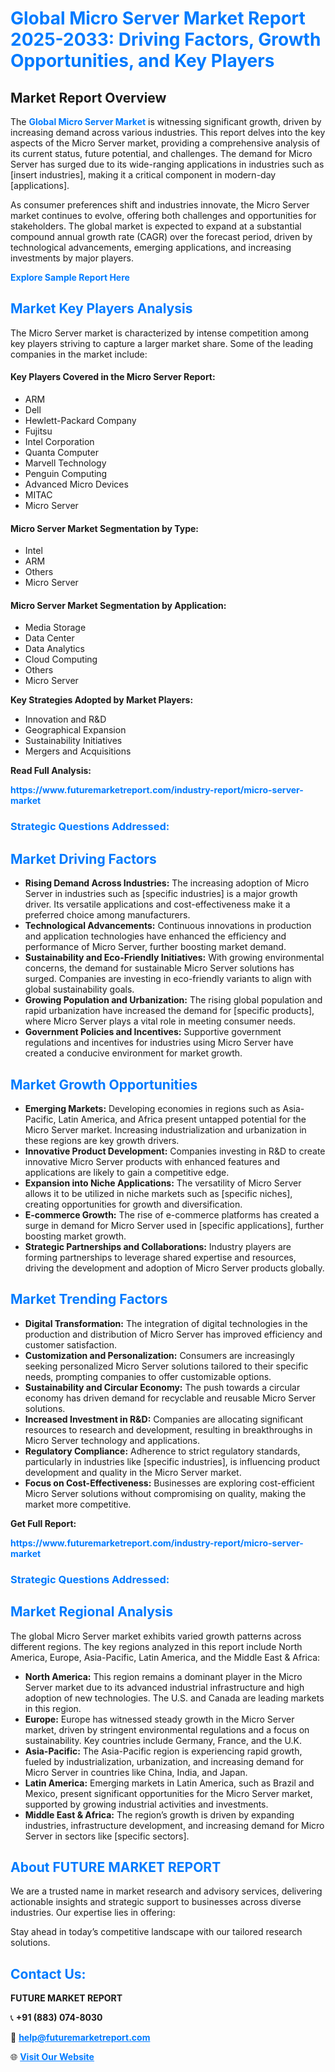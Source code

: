 <h1 style="color: #007BFF;">Global Micro Server Market Report 2025-2033: Driving Factors, Growth Opportunities, and Key Players</h1>

<section id="overview">
<h2>Market Report Overview</h2>
<p>The <a href="https://www.futuremarketreport.com/industry-report/micro-server-market" style="color: #007BFF; text-decoration: none;"><strong>Global Micro Server Market</strong></a> is witnessing significant growth, driven by increasing demand across various industries. This report delves into the key aspects of the Micro Server market, providing a comprehensive analysis of its current status, future potential, and challenges. The demand for Micro Server has surged due to its wide-ranging applications in industries such as [insert industries], making it a critical component in modern-day [applications].</p>
<p>As consumer preferences shift and industries innovate, the Micro Server market continues to evolve, offering both challenges and opportunities for stakeholders. The global market is expected to expand at a substantial compound annual growth rate (CAGR) over the forecast period, driven by technological advancements, emerging applications, and increasing investments by major players.</p>
</section>

<section id="overview">
<p><a href="https://www.futuremarketreport.com/request-sample/reportId=96911" style="color: #007BFF; text-decoration: none;"><strong>Explore Sample Report Here</strong></a></p>
</section>

<section id="key-players">
<h2 style="color: #007BFF;">Market Key Players Analysis</h2>
<p>The Micro Server market is characterized by intense competition among key players striving to capture a larger market share. Some of the leading companies in the market include:</p>
<h4>Key Players Covered in the Micro Server Report:</h4>
<ul><li>ARM</li><li>Dell</li><li>Hewlett-Packard Company</li><li>Fujitsu</li><li>Intel Corporation</li><li>Quanta Computer</li><li>Marvell Technology</li><li>Penguin Computing</li><li>Advanced Micro Devices</li><li>MITAC</li><li>Micro Server</li></ul>
<h4>Micro Server Market Segmentation by Type:</h4>
<ul><li>Intel</li><li>ARM</li><li>Others</li><li>Micro Server</li></ul>

<h4>Micro Server Market Segmentation by Application:</h4>
<ul><li>Media Storage</li><li>Data Center</li><li>Data Analytics</li><li>Cloud Computing</li><li>Others</li><li>Micro Server</li></ul>
<p><strong>Key Strategies Adopted by Market Players:</strong></p>
<ul>
<li>Innovation and R&D</li>
<li>Geographical Expansion</li>
<li>Sustainability Initiatives</li>
<li>Mergers and Acquisitions</li>
</ul>
</section>

<section>
<p><strong>Read Full Analysis: </strong></p><a href="https://www.futuremarketreport.com/industry-report/micro-server-market" style="color: #007BFF; text-decoration: none;"><strong>https://www.futuremarketreport.com/industry-report/micro-server-market</strong></a>
<h3 style="color: #007BFF;">Strategic Questions Addressed:</h3>
</section>

<section id="driving-factors">
<h2 style="color: #007BFF;">Market Driving Factors</h2>
<ul>
<li><strong>Rising Demand Across Industries:</strong> The increasing adoption of Micro Server in industries such as [specific industries] is a major growth driver. Its versatile applications and cost-effectiveness make it a preferred choice among manufacturers.</li>
<li><strong>Technological Advancements:</strong> Continuous innovations in production and application technologies have enhanced the efficiency and performance of Micro Server, further boosting market demand.</li>
<li><strong>Sustainability and Eco-Friendly Initiatives:</strong> With growing environmental concerns, the demand for sustainable Micro Server solutions has surged. Companies are investing in eco-friendly variants to align with global sustainability goals.</li>
<li><strong>Growing Population and Urbanization:</strong> The rising global population and rapid urbanization have increased the demand for [specific products], where Micro Server plays a vital role in meeting consumer needs.</li>
<li><strong>Government Policies and Incentives:</strong> Supportive government regulations and incentives for industries using Micro Server have created a conducive environment for market growth.</li>
</ul>
</section>

<section id="growth-opportunities">
<h2 style="color: #007BFF;">Market Growth Opportunities</h2>
<ul>
<li><strong>Emerging Markets:</strong> Developing economies in regions such as Asia-Pacific, Latin America, and Africa present untapped potential for the Micro Server market. Increasing industrialization and urbanization in these regions are key growth drivers.</li>
<li><strong>Innovative Product Development:</strong> Companies investing in R&D to create innovative Micro Server products with enhanced features and applications are likely to gain a competitive edge.</li>
<li><strong>Expansion into Niche Applications:</strong> The versatility of Micro Server allows it to be utilized in niche markets such as [specific niches], creating opportunities for growth and diversification.</li>
<li><strong>E-commerce Growth:</strong> The rise of e-commerce platforms has created a surge in demand for Micro Server used in [specific applications], further boosting market growth.</li>
<li><strong>Strategic Partnerships and Collaborations:</strong> Industry players are forming partnerships to leverage shared expertise and resources, driving the development and adoption of Micro Server products globally.</li>
</ul>
</section>

<section id="trending-factors">
<h2 style="color: #007BFF;">Market Trending Factors</h2>
<ul>
<li><strong>Digital Transformation:</strong> The integration of digital technologies in the production and distribution of Micro Server has improved efficiency and customer satisfaction.</li>
<li><strong>Customization and Personalization:</strong> Consumers are increasingly seeking personalized Micro Server solutions tailored to their specific needs, prompting companies to offer customizable options.</li>
<li><strong>Sustainability and Circular Economy:</strong> The push towards a circular economy has driven demand for recyclable and reusable Micro Server solutions.</li>
<li><strong>Increased Investment in R&D:</strong> Companies are allocating significant resources to research and development, resulting in breakthroughs in Micro Server technology and applications.</li>
<li><strong>Regulatory Compliance:</strong> Adherence to strict regulatory standards, particularly in industries like [specific industries], is influencing product development and quality in the Micro Server market.</li>
<li><strong>Focus on Cost-Effectiveness:</strong> Businesses are exploring cost-efficient Micro Server solutions without compromising on quality, making the market more competitive.</li>
</ul>
</section>

<section>
<p><strong>Get Full Report: </strong></p><a href="https://www.futuremarketreport.com/industry-report/micro-server-market" style="color: #007BFF; text-decoration: none;"><strong>https://www.futuremarketreport.com/industry-report/micro-server-market</strong></a>
<h3 style="color: #007BFF;">Strategic Questions Addressed:</h3>
</section>


<section id="regional-analysis">
<h2 style="color: #007BFF;">Market Regional Analysis</h2>
<p>The global Micro Server market exhibits varied growth patterns across different regions. The key regions analyzed in this report include North America, Europe, Asia-Pacific, Latin America, and the Middle East & Africa:</p>
<ul>
<li><strong>North America:</strong> This region remains a dominant player in the Micro Server market due to its advanced industrial infrastructure and high adoption of new technologies. The U.S. and Canada are leading markets in this region.</li>
<li><strong>Europe:</strong> Europe has witnessed steady growth in the Micro Server market, driven by stringent environmental regulations and a focus on sustainability. Key countries include Germany, France, and the U.K.</li>
<li><strong>Asia-Pacific:</strong> The Asia-Pacific region is experiencing rapid growth, fueled by industrialization, urbanization, and increasing demand for Micro Server in countries like China, India, and Japan.</li>
<li><strong>Latin America:</strong> Emerging markets in Latin America, such as Brazil and Mexico, present significant opportunities for the Micro Server market, supported by growing industrial activities and investments.</li>
<li><strong>Middle East & Africa:</strong> The region’s growth is driven by expanding industries, infrastructure development, and increasing demand for Micro Server in sectors like [specific sectors].</li>
</ul>
</section>

<footer>
<h2 style="color: #007BFF;">About FUTURE MARKET REPORT</h2>
<p>We are a trusted name in market research and advisory services, delivering actionable insights and strategic support to businesses across diverse industries. Our expertise lies in offering:</p>

<p>Stay ahead in today’s competitive landscape with our tailored research solutions.</p>

<h2 style="color: #007BFF;">Contact Us:</h2>
<p><strong>FUTURE MARKET REPORT</strong></p>
<p>📞 <strong>+91 (883) 074-8030</strong></p>
<p>📧 <strong><a href="mailto:help@futuremarketreport.com" style="color: #007BFF;">help@futuremarketreport.com</a></strong></p>
<p>🌐 <strong><a href="https://www.futuremarketreport.com/" style="color: #007BFF;">Visit Our Website</a></strong></p>
</footer>